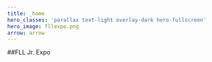 ```yaml
---
title: _home
hero_classes: 'parallax text-light overlay-dark hero-fullscreen'
hero_image: fllexpo.png
arrow: arrow
---
```


##FLL Jr. Expo